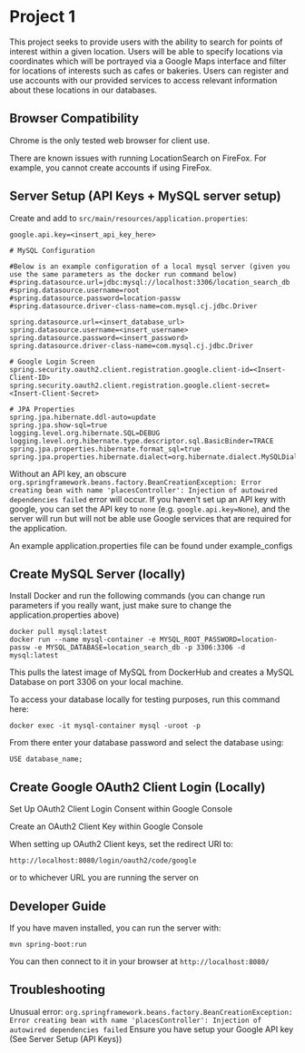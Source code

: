 # Project 1

This project seeks to provide users with the ability to search for points of interest within a given location. Users will be able to specify locations via coordinates which will be portrayed via a Google Maps interface and filter for locations of interests such as cafes or bakeries. Users can register and use accounts with our provided services to access relevant information about these locations in our databases.

## Browser Compatibility

Chrome is the only tested web browser for client use.

There are known issues with running LocationSearch on FireFox. For example, you cannot create accounts if using FireFox.

## Server Setup (API Keys + MySQL server setup)

Create and add to `src/main/resources/application.properties`:

```
google.api.key=<insert_api_key_here>

# MySQL Configuration

#Below is an example configuration of a local mysql server (given you use the same parameters as the docker run command below)
#spring.datasource.url=jdbc:mysql://localhost:3306/location_search_db
#spring.datasource.username=root
#spring.datasource.password=location-passw
#spring.datasource.driver-class-name=com.mysql.cj.jdbc.Driver

spring.datasource.url=<insert_database_url>
spring.datasource.username=<insert_username>
spring.datasource.password=<insert_password>
spring.datasource.driver-class-name=com.mysql.cj.jdbc.Driver

# Google Login Screen
spring.security.oauth2.client.registration.google.client-id=<Insert-Client-ID>
spring.security.oauth2.client.registration.google.client-secret=<Insert-Client-Secret>

# JPA Properties
spring.jpa.hibernate.ddl-auto=update
spring.jpa.show-sql=true
logging.level.org.hibernate.SQL=DEBUG
logging.level.org.hibernate.type.descriptor.sql.BasicBinder=TRACE
spring.jpa.properties.hibernate.format_sql=true
spring.jpa.properties.hibernate.dialect=org.hibernate.dialect.MySQLDialect
```

Without an API key, an obscure `org.springframework.beans.factory.BeanCreationException: Error creating bean with name 'placesController': Injection of autowired dependencies failed` error will occur.
If you haven't set up an API key with google, you can set the API key to `none` (e.g. `google.api.key=None`), and the server will run but will not be able use Google services that are required for the application.

An example application.properties file can be found under example_configs

## Create MySQL Server (locally)

Install Docker and run the following commands (you can change run parameters if you really want, just make sure to change the application.properties above)

```
docker pull mysql:latest
docker run --name mysql-container -e MYSQL_ROOT_PASSWORD=location-passw -e MYSQL_DATABASE=location_search_db -p 3306:3306 -d mysql:latest
```

This pulls the latest image of MySQL from DockerHub and creates a MySQL Database on port 3306 on your local machine.

To access your database locally for testing purposes, run this command here:

```
docker exec -it mysql-container mysql -uroot -p
```

From there enter your database password and select the database using:

```
USE database_name;
```

## Create Google OAuth2 Client Login (Locally)

Set Up OAuth2 Client Login Consent within Google Console

Create an OAuth2 Client Key within Google Console

When setting up OAuth2 Client keys, set the redirect URI to:

```
http://localhost:8080/login/oauth2/code/google
```
or to whichever URL you are running the server on

## Developer Guide

If you have maven installed, you can run the server with:

```shell
mvn spring-boot:run
```

You can then connect to it in your browser at `http://localhost:8080/`

## Troubleshooting

Unusual error: `org.springframework.beans.factory.BeanCreationException: Error creating bean with name 'placesController': Injection of autowired dependencies failed`
Ensure you have setup your Google API key (See Server Setup (API Keys))
